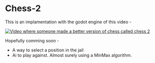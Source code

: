 # Chess-2

This is an implamentation with the godot engine of this video - 

[![Video where someone made a better version of chess called chess 2](https://img.youtube.com/vi/mcivL8u176Y/0.jpg)](https://www.youtube.com/watch?v=mcivL8u176Y)

Hopefully comming soon - 
  - A way to select a position in the jail
  - Ai to play against. Almost surely using a MinMax algorithm.
